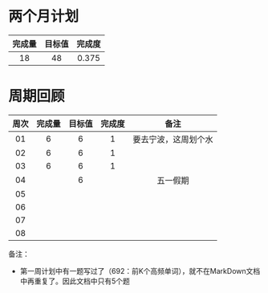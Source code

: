 # 两个月计划

| 完成量 | 目标值 | 完成度 |
| :----: | :----: | :----: |
|   18   |   48   | 0.375  |

# 周期回顾

| 周次 | 完成量 | 目标值 | 完成度 |         备注         |
| :--: | :----: | :----: | :----: | :------------------: |
|  01  |   6    |   6    |   1    | 要去宁波，这周划个水 |
|  02  |   6    |   6    |   1    |                      |
|  03  |   6    |   6    |   1    |                      |
|  04  |        |   6    |        |       五一假期       |
|  05  |        |        |        |                      |
|  06  |        |        |        |                      |
|  07  |        |        |        |                      |
|  08  |        |        |        |                      |

备注：

- 第一周计划中有一题写过了（692：前K个高频单词），就不在MarkDown文档中再重复了。因此文档中只有5个题

